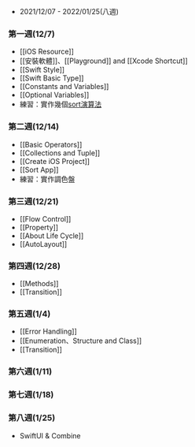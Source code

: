 - 2021/12/07 - 2022/01/25(八週)

### 第一週(12/7)
- [[iOS Resource]]
- [[安裝軟體]]、[[Playground]] and [[Xcode Shortcut]]
- [[Swift Style]]
- [[Swift Basic Type]]
- [[Constants and Variables]]
- [[Optional Variables]]
- 練習：實作幾個[sort演算法](http://notepad.yehyeh.net/Content/Algorithm/Sort/Sort.php)

### 第二週(12/14)
- [[Basic Operators]]
- [[Collections and Tuple]]
- [[Create iOS Project]]
- [[Sort App]]
- 練習：實作調色盤

### 第三週(12/21)
- [[Flow Control]]
- [[Property]]
- [[About Life Cycle]]
- [[AutoLayout]]

### 第四週(12/28)
- [[Methods]]
- [[Transition]]

### 第五週(1/4)
- [[Error Handling]]
- [[Enumeration、Structure and Class]]
- [[Transition]]

### 第六週(1/11)

### 第七週(1/18)

### 第八週(1/25)
- SwiftUI & Combine